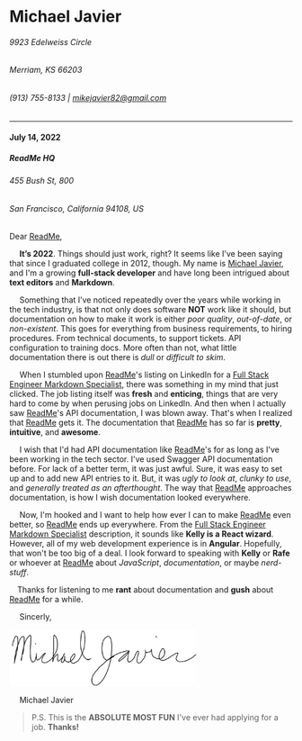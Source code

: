 # Michael Javier 
###### 9923 Edelweiss Circle 
###### Merriam, KS 66203 
###### (913) 755-8133 | mikejavier82@gmail.com 
___
#### July 14, 2022 
##### ReadMe HQ 
###### 455 Bush St, 800  
###### San Francisco, California 94108, US 

Dear <ins>ReadMe</ins>, 

&emsp; **It’s 2022**. Things should just work, right?  It seems like I’ve been saying that since I graduated college in 2012, though.  My name is [Michael Javier](https://www.linkedin.com/in/michael-javier-35097a48/), and I'm a growing **full-stack developer** and have long been intrigued about **text editors** and **Markdown**.

&emsp; Something that I’ve noticed repeatedly over the years while working in the tech industry, is that not only does software **NOT** work like it should, but documentation on how to make it work is either *poor quality*, *out-of-date*, or *non-existent*.  This goes for everything from business requirements, to hiring procedures.  From technical documents, to support tickets. API configuration to training docs.  More often than not, what little documentation there is out there is *dull* or *difficult to skim*.

&emsp; When I stumbled upon <ins>ReadMe</ins>'s listing on LinkedIn for a [Full Stack Engineer Markdown Specialist](https://www.linkedin.com/jobs/view/3159503882/?refId=fe55bf7d-373d-4217-a960-24fd18b080c1), there was something in my mind that just clicked.  The job listing itself was **fresh** and **enticing**, things that are very hard to come by when perusing jobs on LinkedIn.  And then when I actually saw <ins>ReadMe</ins>'s API documentation, I was blown away.  That's when I realized that <ins>ReadMe</ins> gets it.  The documentation that <ins>ReadMe</ins> has so far is **pretty**, **intuitive**, and **awesome**.

&emsp; I wish that I'd had API documentation like <ins>ReadMe</ins>'s  for as long as I've been working in the tech sector.  I've used Swagger API documentation before.  For lack of a better term, it was just awful.  Sure, it was easy to set up and to add new API entries to it.  But, it was *ugly to look at*, *clunky to use*, and *generally treated as an afterthought*.  The way that <ins>ReadMe</ins> approaches documentation, is how I wish documentation looked everywhere.

&emsp; Now, I'm hooked and I want to help how ever I can to make <ins>ReadMe</ins> even better, so <ins>ReadMe</ins> ends up everywhere.  From the [Full Stack Engineer Markdown Specialist](https://www.linkedin.com/jobs/view/3159503882/?refId=fe55bf7d-373d-4217-a960-24fd18b080c1) description, it sounds like **Kelly is a React wizard**.  However, all of my web development experience is in **Angular**.  Hopefully, that won't be too big of a deal.  I look forward to speaking with **Kelly** or **Rafe** or whoever at <ins>ReadMe</ins> about _JavaScript_, _documentation_, or maybe _nerd-stuff_.

&emsp;Thanks for listening to me **rant** about documentation and **gush** about <ins>ReadMe</ins> for a while.

&emsp; Sincerly,

<img src="./MWJ-sig.png" height=100>

&emsp; Michael Javier

> P.S. This is the **ABSOLUTE MOST FUN** I've ever had applying for a job.  **Thanks!**
